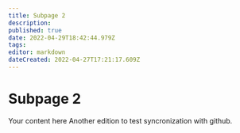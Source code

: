 ```yaml
---
title: Subpage 2
description: 
published: true
date: 2022-04-29T18:42:44.979Z
tags: 
editor: markdown
dateCreated: 2022-04-27T17:21:17.609Z
---
```


# Subpage 2
Your content here
Another edition to test syncronization with github.